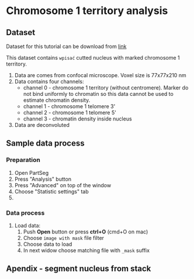 # Chromosome 1 territory analysis 

## Dataset 

Dataset for this tutorial can be download from [link](http://nucleus3d.cent.uw.edu.pl/PartSeg/)

This dataset contains `wpisać` cutted nucleus with marked chromosome 1 territory.

1. Data are comes from confocal microscope. Voxel size is 77x77x210 nm   
2. Data contains four channels: 
    * channel 0  - chromosome 1 territory (without centromere). Marker do not bind uniformly to 
    chromatin so this data cannot be used to estimate chromatin density.  
    * channel 1 - chromosome 1 telomere 3'
    * channel 2 - chromosome 1 telomere 5'
    * channel 3 - chromatin density inside nucleus
3. Data are deconvoluted

## Sample data process

### Preparation

1. Open PartSeg
2. Press "Analysis" button
3. Press "Advanced" on top of the window
4. Choose "Statistic settings" tab 
5. 

### Data process
1. Load data:
    1. Push **Open** button or press **ctrl+O** (cmd+O on mac) 
    2. Choose `image with mask` file filter
    3. Choose data to load
    4. In next widow choose matching file with `_mask` suffix
    
## Apendix - segment nucleus from stack

